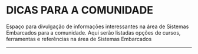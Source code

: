 # DICAS PARA A COMUNIDADE
Espaço para divulgação de informações interessantes na área de Sistemas Embarcados para a comunidade. Aqui serão listadas opções de cursos, ferramentas e referências na área de Sistemas Embarcados

---


